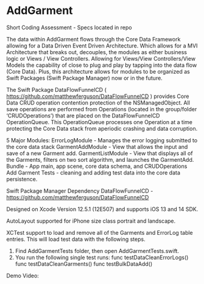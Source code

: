 # AddGarment
Short Coding Assessment - Specs located in repo

The data within AddGarment flows through the Core Data Framework allowing for a Data Driven Event Driven Architecture.  Which allows for a MVI Architecture that breaks out, decouples, the modules as either business logic or Views / View Controllers.  Allowing for Views/View Controllers/View Models the capability of close to plug and play by tapping into the data flow (Core Data).  Plus, this architecture allows for modules to be organized as Swift Packages (Swift Package Manager) now or in the future.   

The Swift Package DataFlowFunnelCD ( https://github.com/matthewferguson/DataFlowFunnelCD ) provides Core Data CRUD operation contention protection of the NSManagedObject. All save operations are performed from Operations (located in the group/folder ‘CRUDOperations’) that are placed on the DataFlowFunnelCD OperationQueue.  This OperationQueue processes one Operation at a time protecting the Core Data stack from aperiodic crashing and data corruption. 

5 Major Modules:
ErrorLogModule  - Manages the error logging submitted to the core data stack
GarmentAddModule - View that allows the input and save of a new Garment add. 
GarmentListModule - View that displays all of the Garments, filters on two sort algorithm, and launches the GarmentAdd. 
Bundle - App main, app scene, core data schema, and CRUDOperations
Add Garment Tests - cleaning and adding test data into the core data persistence. 

Swift Package Manager Dependency
DataFlowFunnelCD  - https://github.com/matthewferguson/DataFlowFunnelCD

Designed on Xcode Version 12.5.1 (12E507) and supports iOS 13 and 14 SDK. 

AutoLayout supported for iPhone size class portrait and landscape. 

 XCTest support to load and remove all of the Garments and ErrorLog table entries.  This will load test data with the following steps. 
1. Find AddGarmentTests folder, then open AddGarmentTests.swift. 
2. You run the following single test runs:
	func testDataCleanErrorLogs()
	func testDataCleanGarments()
	func testBulkDataAdd()

Demo Video: 


